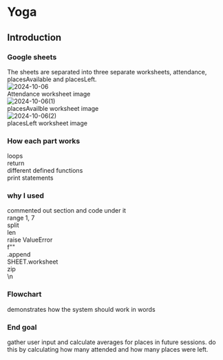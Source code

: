 # Yoga


## Introduction


### Google sheets
The sheets are separated into three separate worksheets, attendance, placesAvailable and placesLeft.<br>
![2024-10-06](https://github.com/user-attachments/assets/316b38c9-4a6c-415d-ae09-900af7b004a7)
<br>Attendance worksheet image<br>
![2024-10-06(1)](https://github.com/user-attachments/assets/471e9f73-8fb6-4490-8c99-d6c288c925a8)
<br>placesAvailble worksheet image<br>
![2024-10-06(2)](https://github.com/user-attachments/assets/dcabfd5c-c6cb-46fc-9631-c3e5e66ded30)
<br>placesLeft worksheet image<br>


### How each part works
loops<br>
return<br>
different defined functions<br>
print statements<br>


### why I used
commented out section and code under it<br>
range 1, 7<br>
split<br>
len<br>
raise ValueError<br>
f""<br>
.append<br>
SHEET.worksheet<br>
zip<br>
\n<br>



### Flowchart
demonstrates how the system should work in words


### End goal
gather user input and calculate averages for places in future sessions. do this by calculating how many attended and how many places were left.

